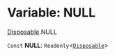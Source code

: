 # Variable: NULL

[Disposable](/auto-docs/free-layout-editor/modules/Disposable.md).NULL

`Const` **NULL**: `Readonly`<[`Disposable`](/auto-docs/free-layout-editor/interfaces/Disposable-1.md)>
